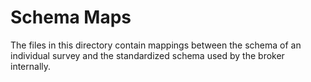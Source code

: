 # Schema Maps

The files in this directory contain mappings between the schema of an individual survey and 
the standardized schema used by the broker internally.
